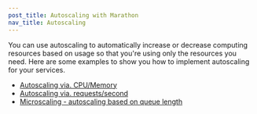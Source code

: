 ```yaml
---
post_title: Autoscaling with Marathon
nav_title: Autoscaling
---
```


You can use autoscaling to automatically increase or decrease computing resources based on usage so that you're using only the resources you need. Here are some examples to show you how to implement autoscaling for your services.

- [Autoscaling via. CPU/Memory](cpu-memory/)
- [Autoscaling via. requests/second](requests-second/)
- [Microscaling - autoscaling based on queue length](microscaling-queue/)